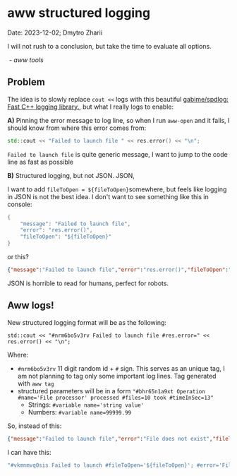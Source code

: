 # aww structured logging
Date: 2023-12-02; Dmytro Zharii

I will not rush to a conclusion, but take the time to evaluate all options.

​													*- aww tools*



## Problem

The idea is to slowly replace `cout <<` logs with this beautiful [gabime/spdlog: Fast C++ logging library.](https://github.com/gabime/spdlog), but what I really logs to enable:

**A)** Pinning the error message to log line, so when I run `aww-open` and it fails, I should know from where this error comes from:

```cpp
std::cout << "Failed to launch file " << res.error() << "\n";
```

`Failed to launch file` is quite generic message, I want to jump to the code line as fast as possible

**B)** Structured logging, but not JSON. JSON, 

I want to add `fileToOpen = ${fileToOpen}`somewhere, but feels like logging in  JSON is not the best idea. I don't want to see something like this in console: 

```cpp
{
    "message": "Failed to launch file",
    "error": "res.error()",
    "fileToOpen": "${fileToOpen}"
}
```

or this?

```json
{"message":"Failed to launch file","error":"res.error()","fileToOpen":"${fileToOpen}"}
```

JSON is horrible to read for humans, perfect for robots. 



## Aww logs!

New structured logging format will be as the following: 

```
std::cout << "#nrm6bo5v3rv Failed to launch file #res.error=" << res.error() << "\n";
```

Where:

- `#nrm6bo5v3rv` 11 digit random id + `#` sign. This serves as an unique tag,  I am not planning to tag only some important log lines. Tag generated with `aww tag`
- structured parameters will be in a form `"#bhr65n1a9xt Operation #name='File processor' processed #files=10 took #timeInSec=13"`
  - Strings: `#variable name='string value'`
  - Numbers: `#variable name=99999.99`



So, instead of this:

```json
{"message":"Failed to launch file","error":"File does not exist","fileToOpen":"${fileToOpen}"}
```



I can have this:

```cpp
"#vkmnmvq0sis Failed to launch #fileToOpen='${fileToOpen}'; #error='File does not exist'}"
```

